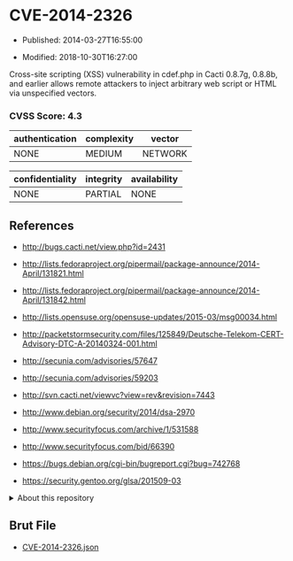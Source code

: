 # CVE-2014-2326

- Published: 2014-03-27T16:55:00

- Modified: 2018-10-30T16:27:00

Cross-site scripting (XSS) vulnerability in cdef.php in Cacti 0.8.7g, 0.8.8b, and earlier allows remote attackers to inject arbitrary web  script or HTML via unspecified vectors.

### CVSS Score: **4.3**

| authentication | complexity | vector |
| --- | --- | --- |
| NONE | MEDIUM | NETWORK |

| confidentiality | integrity | availability |
| --- | --- | --- |
| NONE | PARTIAL | NONE |

## References

* http://bugs.cacti.net/view.php?id=2431

* http://lists.fedoraproject.org/pipermail/package-announce/2014-April/131821.html

* http://lists.fedoraproject.org/pipermail/package-announce/2014-April/131842.html

* http://lists.opensuse.org/opensuse-updates/2015-03/msg00034.html

* http://packetstormsecurity.com/files/125849/Deutsche-Telekom-CERT-Advisory-DTC-A-20140324-001.html

* http://secunia.com/advisories/57647

* http://secunia.com/advisories/59203

* http://svn.cacti.net/viewvc?view=rev&revision=7443

* http://www.debian.org/security/2014/dsa-2970

* http://www.securityfocus.com/archive/1/531588

* http://www.securityfocus.com/bid/66390

* https://bugs.debian.org/cgi-bin/bugreport.cgi?bug=742768

* https://security.gentoo.org/glsa/201509-03

<details>
<summary>About this repository</summary> 

  This repository is part of the project [Live Hack CVE](https://github.com/Live-Hack-CVE). Main website can be found [www.live-hack.org](https://www.live-hack.org) 
  
  Made by [Sn0wAlice](https://github.com/Sn0wAlice) for the people that care about security and need to have a feed of the latest CVEs. Hope you enjoy it, don't forget to star the repo and follow me on [Twitter](https://twitter.com/Sn0wAlice) and [Github](https://github.com/Sn0wAlice). And that is my [personnal website](https://www.alice-snow.me/)

  - [Home Page](https://github.com/Live-Hack-CVE)
  - [Framework](https://github.com/Live-Hack-CVE/cve-framework)
  - [CVE database](https://github.com/Live-Hack-CVE/full_database)
  - [Changelog](https://github.com/Live-Hack-CVE/Changelog)
</details>

## Brut File

* [CVE-2014-2326.json](https://raw.githubusercontent.com/Live-Hack-CVE/full_database/main/cves/2014/CVE-2014-2326.json)


